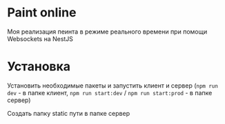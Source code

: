 # Paint online

Моя реализация пеинта в режиме реального времени при помощи Websockets на NestJS

# Установка

Установить необходимые пакеты и запустить клиент и сервер (`npm run dev` - в папке клиент, `npm run start:dev` / `npm run start:prod` - в папке сервер)

Создать папку static пути в папке сервер

